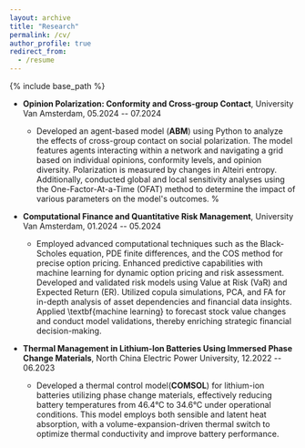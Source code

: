 ```yaml
---
layout: archive
title: "Research"
permalink: /cv/
author_profile: true
redirect_from:
  - /resume
---
```


{% include base_path %}

<!-- 学习经历
======
* **阿姆斯特丹大学**，计算科学 (Computational Science)，硕士, 2023.09 - 2025.06(预计)
  * GPA: 7.5
  * **专业课程**: 数值算法、复杂系统仿真、随机模拟、数据挖掘技术、实验设计和数据分析，学术技能计算科学，计算科学导论，计算金融，量化金融风险管理等。

* **华北电力大学**，能源与动力工程 (储能)，本科, 2019.09 - 2023.06
  * **GPA**:3.4   **排名**:10/52
  * **专业课程**: 工程热力学，流体力学，传热学，储能电池技术，储能与综合能源系统，氢能技术及应用，储热技术及应用，材料科学与工程技术，物理化学，新能源发电，电化学工程等。
  * **获奖情况**:
    * 国家一等奖，中国工程机器人大赛暨国际公开赛 2022
    * 校级三等奖学金 (连续三年)，院系级三好学生，校级优秀团员, 华北电力大学 2022,2021,2020
    * S 奖，2021 数学建模美赛 2021
    * 团体二等奖、个人二等奖，第六届北京市大学生工程设计表达竞赛 2021 -->

<!-- * **计算科学课程研究内容**，阿姆斯特丹大学 2023.12-2024.03

    * 使用蒙特卡洛方法，以及方差减小技术 (对偶变量法、限制变量法、分层采样) 解决排队论 DES 模拟和旅行推销员问题。此外，还使用维纳过程、伊藤引理对偏微分方程进行处理，并通过有限差分法将偏微分方程离散化以实现离散事件问题的建模和分析。
    * 使用 ANOVA 和 ANCOVA 方法设计分析数据，使用线性回归模型分析数据。研究了对实验数据进行诊断、清理的方法，通过机器学习方法如随机森林、循环神经网络实现对数据的挖掘处理。

* **锂离子电池浸没相变复合热开关的仿真研究 (毕业论文)**，华北电力大学 2022.12-2023.06
    * 基于相变材料热管理技术提出了一种浸没相变复合热开关温控模型。在电池工作时，浸没材料始终以显热形式吸收热量，相变材料首先以显热吸热，当温度达到相变材料的熔点后，由固态融化为液态以潜热形式吸热，同时体积膨胀驱动热开关闭合，实现了导热系数的调节；
    

* **关于综合能源系统的研究**，华北电力大学 2022.09-2022.12
    * 研究火电、风电以及热电联产耦合并引入电加热储热装置的综合能源系统的耦合方式及原理。通过火电、风电、热电联产的出力上下限，以及电负荷、热负荷、环境温度、漏热系数分析储热装置对风电消纳的作用。使用 Matlab 通过“以热定电”的模型运行建模。
  
技能
======
* **编程**: Python, C, MATLAB, R
* **其他软件**: SolidWorks, AutoCad, Comsol, Tableau, Visio, LaTex
* **英语水平**: 六级 566，雅思 6.5 -->


* **Opinion Polarization: Conformity and Cross-group Contact**, University Van Amsterdam, 05.2024 -- 07.2024
  * Developed an agent-based model (**ABM**) using Python to analyze the effects of cross-group contact on social polarization. The model features agents interacting within a network and navigating a grid based on individual opinions, conformity levels, and opinion diversity. Polarization is measured by changes in Alteiri entropy. Additionally, conducted global and local sensitivity analyses using the One-Factor-At-a-Time (OFAT) method to determine the impact of various parameters on the model's outcomes.
%

* **Computational Finance and Quantitative Risk Management**, University Van Amsterdam, 01.2024 -- 05.2024
        
  * Employed advanced computational techniques such as the Black-Scholes equation, PDE finite differences, and the COS method for precise option pricing. Enhanced predictive capabilities with machine learning for dynamic option pricing and risk assessment. Developed and validated risk models using Value at Risk (VaR) and Expected Return (ER). Utilized copula simulations, PCA, and FA for in-depth analysis of asset dependencies and financial data insights. Applied \textbf{machine learning} to forecast stock value changes and conduct model validations, thereby enriching strategic financial decision-making.
  
* **Thermal Management in Lithium-Ion Batteries Using Immersed Phase Change Materials**, North China Electric Power University, 12.2022 -- 06.2023
  * Developed a thermal control model(**COMSOL**) for lithium-ion batteries utilizing phase change materials, effectively reducing battery temperatures from 46.4°C to 34.6°C under operational conditions. This model employs both sensible and latent heat absorption, with a volume-expansion-driven thermal switch to optimize thermal conductivity and improve battery performance.
